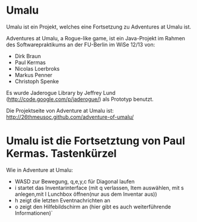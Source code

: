 ﻿Umalu
=====

Umalu ist ein Projekt, welches eine Fortsetzung zu Adventures at Umalu ist.

Adventures at Umalu,
a Rogue-like game, ist ein Java-Projekt im Rahmen des Softwarepraktikums an der FU-Berlin im WiSe 12/13 von:
* Dirk Braun
* Paul Kermas
* Nicolas Loerbroks
* Markus Penner
* Christoph Spenke

Es wurde Jaderogue Library by Jeffrey Lund (http://code.google.com/p/jaderogue/) als Prototyp benutzt.

Die Projektseite von Adventure at Umalu ist: http://26thmeusoc.github.com/adventure-of-umalu/

Umalu ist die Fortsetztung von Paul Kermas.
Tastenkürzel
===
Wie in Adventure at Umalu:

* WASD zur Bewegung, q,e,y,c für Diagonal laufen
* i startet das Inventarinterface (mit q verlassen, Item auswählen, mit s anlegen,mit l Lunchbox öffnen(nur aus dem Inventar aus))
* h zeigt die letzten Eventnachrichten an
* o zeigt den Hilfebildschirm an (hier gibt es auch weiterführende Informationen)`

